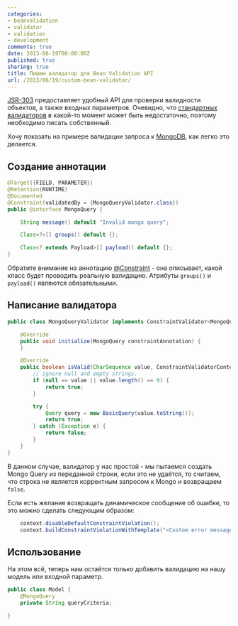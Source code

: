 ```yaml
---
categories:
- beanvalidation
- validator
- validation
- development
comments: true
date: 2013-06-19T00:00:00Z
published: true
sharing: true
title: Пишем валидатор для Bean Validation API
url: /2013/06/19/custom-bean-validator/
---
```


[JSR-303](http://jcp.org/en/jsr/detail?id=303) предоставляет удобный API для проверки валидности объектов, а также входных параметров. Очевидно, что [стандартных валидаторов](http://docs.oracle.com/javaee/6/tutorial/doc/gircz.html) в какой-то момент может быть недостаточно, поэтому необходимо писать собственный.

Хочу показать на примере валидации запроса к [MongoDB](http://www.mongodb.org/), как легко это делается.

## Создание аннотации

```java
@Target({FIELD, PARAMETER})
@Retention(RUNTIME)
@Documented
@Constraint(validatedBy = {MongoQueryValidator.class})
public @interface MongoQuery {

    String message() default "Invalid mongo query";

    Class<?>[] groups() default {};

    Class<? extends Payload>[] payload() default {};
}
```

Обратите внимание на аннотацию [@Constraint](http://docs.oracle.com/javaee/7/api/javax/validation/Constraint.html) - она описывает, какой класс будет проводить реальную валидацию. Атрибуты `groups()` и `payload()` являются обязательными.

## Написание валидатора

```java
public class MongoQueryValidator implements ConstraintValidator<MongoQuery, CharSequence> {

    @Override
    public void initialize(MongoQuery constraintAnnotation) {
    }

    @Override
    public boolean isValid(CharSequence value, ConstraintValidatorContext context) {
        // ignore null and empty strings.
        if (null == value || value.length() == 0) {
            return true;
        }

        try {
            Query query = new BasicQuery(value.toString());
            return true;
        } catch (Exception e) {
            return false;
        }
    }
}
```

В данном случае, валидатор у нас простой - мы пытаемся создать Mongo Query из переданной строки, если это не удаётся, то считаем, что строка не является корректным запросом к Mongo и возвращаем `false`.

Если есть желание возвращать динамическое сообщение об ошибке, то это можно сделать следующим образом:

```java
    context.disableDefaultConstraintViolation();
    context.buildConstraintViolationWithTemplate("<Custom error message>").addConstraintViolation();
```

## Использование
На этом всё, теперь нам остаётся только добавить валидацию на нашу модель или входной параметр.

```java
public class Model {
    @MongoQuery
    private String queryCriteria;

}
```
